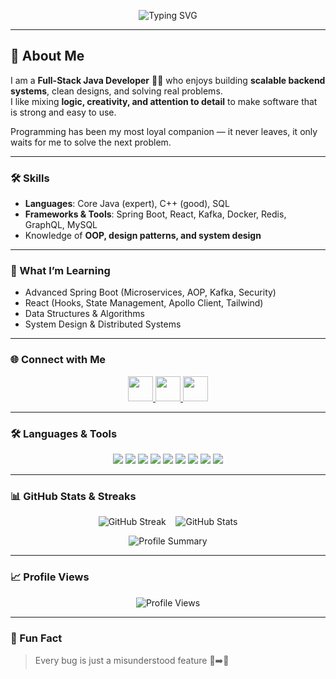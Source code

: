 <!-- Profile Banner -->
<p align="center">
  <img src="https://readme-typing-svg.herokuapp.com?font=Fira+Code&pause=1000&center=true&vCenter=true&width=800&lines=👋+Hi%2C+I'm+Prashant+Verma;Full-Stack+Java+Developer;Java+%7C+Spring+Boot+%7C+React+Enthusiast;Building+Scalable+Systems+%26+Real-Time+Apps" alt="Typing SVG" />
</p>

---

## 🚀 About Me
I am a **Full-Stack Java Developer** 👨‍💻 who enjoys building **scalable backend systems**, clean designs, and solving real problems.  
I like mixing **logic, creativity, and attention to detail** to make software that is strong and easy to use.

Programming has been my most loyal companion — it never leaves, it only waits for me to solve the next problem.

---

### 🛠 Skills
- **Languages**: Core Java (expert), C++ (good), SQL  
- **Frameworks & Tools**: Spring Boot, React, Kafka, Docker, Redis, GraphQL, MySQL  
- Knowledge of **OOP, design patterns, and system design**

---

### 🌟 What I’m Learning
- Advanced Spring Boot (Microservices, AOP, Kafka, Security)  
- React (Hooks, State Management, Apollo Client, Tailwind)  
- Data Structures & Algorithms  
- System Design & Distributed Systems  

---

### 🌐 Connect with Me
<p align="center">
  <a href="https://www.linkedin.com/in/prashant2k26" target="_blank">
    <img src="https://img.shields.io/badge/LinkedIn-%230077B5.svg?&style=for-the-badge&logo=linkedin&logoColor=white" style="height:40px;" />
  </a>
  <a href="mailto:prashant2k26@gmail.com">
    <img src="https://img.shields.io/badge/Gmail-D14836?style=for-the-badge&logo=gmail&logoColor=white" style="height:40px;" />
  </a>
  <a href="https://leetcode.com/u/imprashantverma/" target="_blank">
    <img src="https://img.shields.io/badge/LeetCode-%23FFA116.svg?&style=for-the-badge&logo=leetcode&logoColor=white" style="height:40px;" />
  </a>
</p>


---

### 🛠️ Languages & Tools
<p align="center">
  <img src="https://skillicons.dev/icons?i=java" />
  <img src="https://skillicons.dev/icons?i=javascript" />
  <img src="https://skillicons.dev/icons?i=spring" />
  <img src="https://skillicons.dev/icons?i=react" />
  <img src="https://skillicons.dev/icons?i=mysql" />
  <img src="https://skillicons.dev/icons?i=docker" />
  <img src="https://skillicons.dev/icons?i=redis" />
  <img src="https://skillicons.dev/icons?i=graphql" />
  <img src="https://skillicons.dev/icons?i=kafka" />
</p>


---

### 📊 GitHub Stats & Streaks
<p align="center">
  <img src="https://github-readme-streak-stats.herokuapp.com/?user=iamprashantverma&theme=tokyonight&hide_border=true&card_width=300" alt="GitHub Streak" />
  &nbsp;&nbsp;
  <img src="https://github-readme-stats.vercel.app/api?username=iamprashantverma&show_icons=true&theme=tokyonight&hide_border=true&count_private=true&card_width=300" alt="GitHub Stats" />
</p>

<p align="center">
  <img src="https://github-profile-summary-cards.vercel.app/api/cards/profile-details?username=iamprashantverma&theme=tokyonight" alt="Profile Summary" />
</p>

---

### 📈 Profile Views
<p align="center">
  <img src="https://komarev.com/ghpvc/?username=iamprashantverma&color=0e75b6&style=flat-square&label=Profile+Views" alt="Profile Views" />
</p>

---

### 🎯 Fun Fact
> Every bug is just a misunderstood feature 🐛➡️🚀
